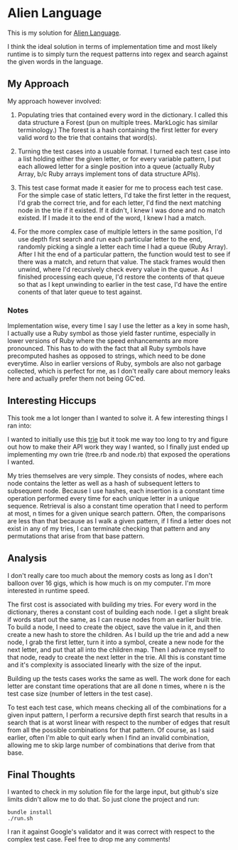 # Alien Language
This is my solution for [Alien Language](https://code.google.com/codejam/contest/90101/dashboard#s=p0).

I think the ideal solution in terms of implementation time and most likely runtime is to simply turn the request patterns into regex and search against the given words in the language.


## My Approach
My approach however involved:

1.  Populating tries that contained every word in the dictionary.  I called this data structure a Forest (pun on multiple trees.  MarkLogic has similar terminology.)  The forest is a hash containing the first letter for every valid word to the trie that contains that word(s).

2.  Turning the test cases into a usuable format.  I turned each test case into a list holding either the given letter, or for every variable pattern, I put each allowed letter for a single position into a queue (actually Ruby Array, b/c Ruby arrays implement tons of data structure APIs). 

3.  This test case format made it easier for me to process each test case.  For the simple case of static letters, I'd take the first letter in the request, I'd grab the correct trie, and for each letter, I'd find the next matching node in the trie if it existed.  If it didn't, I knew I was done and no match existed.  If I made it to the end of the word, I knew I had a match.

4.  For the more complex case of multiple letters in the same position, I'd use depth first search and run each particular letter to the end, randomly picking a single a letter each time I had a queue (Ruby Array).  After I hit the end of a particular pattern, the function would test to see if there was a match, and return that value.  The stack frames would then unwind, where I'd recursively check every value in the queue.  As I finished processing each queue, I'd restore the contents of that queue so that as I kept unwinding to earlier in the test case, I'd have the entire conents of that later queue to test against.

### Notes
Implementation wise, every time I say I use the letter as a key in some hash, I actually use a Ruby symbol as those yield faster runtime, especially in lower versions of Ruby where the speed enhancements are more pronounced.  This has to do with the fact that all Ruby symbols have precomputed hashes as opposed to strings, which need to be done everytime.  Also in earlier versions of Ruby, symbols are also not garbage collected, which is perfect for me, as I don't really care about memory leaks here and actually prefer them not being GC'ed.


## Interesting Hiccups
This took me a lot longer than I wanted to solve it.  A few interesting things I ran into:

I wanted to initially use this [trie](https://github.com/tyler/trie) but it took me way too long to try and figure out how to make their API work they way I wanted, so I finally just ended up implementing my own trie (tree.rb and node.rb) that exposed the operations I wanted.

My tries themselves are very simple.  They consists of nodes, where each node contains the letter as well as a hash of subsequent letters to subsequent node.  Because I use hashes, each insertion is a constant time operation performed every time for each unique letter in a unique sequence.  Retrieval is also a constant time operation that I need to perform at most, n times for a given unique search pattern.  Often, the comparisons are less than that because as I walk a given pattern, if I find a letter does not exist in any of my tries, I can terminate checking that pattern and any permutations that arise from that base pattern.


## Analysis
I don't really care too much about the memory costs as long as I don't balloon over 16 gigs, which is how much is on my computer.  I'm more interested in runtime speed.

The first cost is associated with building my tries.  For every word in the dictionary, theres a constant cost of building each node.  I get a slight break if words start out the same, as I can reuse nodes from an earlier built trie.  To build a node, I need to create the object, save the value in it, and then create a new hash to store the children.  As I build up the trie and add a new node, I grab the first letter, turn it into a symbol, create a new node for the next letter, and put that all into the children map.  Then I advance myself to that node, ready to create the next letter in the trie.  All this is constant time and it's complexity is associated linearly with the size of the input.

Building up the tests cases works the same as well.  The work done for each letter are constant time operations that are all done n times, where n is the test case size (number of letters in the test case).

To test each test case, which means checking all of the combinations for a given input pattern, I perform a recursive depth first search that results in a search that is at worst linear with respect to the number of edges that result from all the possible combinations for that pattern.  Of course, as I said earlier, often I'm able to quit early when I find an invalid combination, allowing me to skip large number of combinations that derive from that base.


## Final Thoughts
I wanted to check in my solution file for the large input, but github's size limits didn't allow me to do that.  So just clone the project and run:

```shell
bundle install
./run.sh
```

I ran it against Google's validator and it was correct with respect to the complex test case.  Feel free to drop me any comments!

